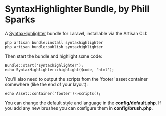 # SyntaxHighlighter Bundle, by Phill Sparks

A [SyntaxHighlighter](http://alexgorbatchev.com/SyntaxHighlighter/) bundle for Laravel, installable via the Artisan CLI:

    php artisan bundle:install syntaxhighlighter
    php artisan bundle:publish syntaxhighlighter

Then start the bundle and highlight some code:

    Bundle::start('syntaxhighlighter');
    echo SyntaxHighlighter::highlight($code, 'html');

You'll also need to output the scripts from the 'footer' asset container somewhere (like the end of your layout):

    echo Asset::container('footer')->scripts();

You can change the default style and language in the **config/default.php**.  If you add any new brushes you can configure them in **config/brush.php**.
